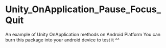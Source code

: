 # Unity_OnApplication_Pause_Focus_Quit
An example of Unity OnApplication methods on Android Platform
You can burn this package into your android device to test it ^^
